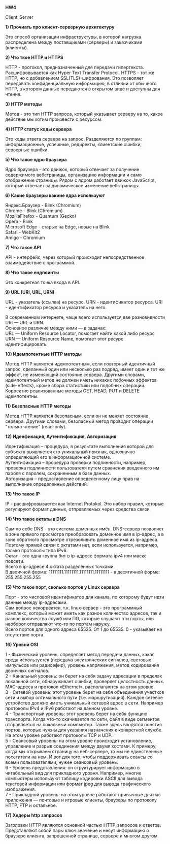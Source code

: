 **HW4**

Client_Server

**1) Прочиать про клиент-серверную архитектуру**

Это способ организации инфраструктуры, в которой нагрузка распределена между поставщиками (серверы) и заказчиками (клиенты).


**2) Что ткое HTTP и HTTPS**

HTTP - протокол, предназначенный для передачи гипертекста. Расшифровывается как Hyper Text Transfer Protocol.
HTTPS - тот же HTTP, но с добавлением SSL(TLS)-шифрования. Это позволяет передавать конфиденциальную информацию, в отличии от обычного HTTP, в котором данные передаются в открытом виде и доступны для чтения.


**3) HTTP методы**

Метод - это тип HTTP запроса, который указывает серверу на то, какое действие мы хотим произвести с ресурсом.


**4) HTTP статус коды сервера**

Это коды ответа сервера на запрос. Разделяются по группам: информационные, успешные, редиректы, клиентские ошибки, серверные ошибки.


**5) Что такое ядро браузера**

Ядро браузера - это движок, который отвечает за получение содержимого вебстраницы, организацию информации и само отображение страницы. Рядом с ядром работает движок JavaScript, который отвечает за динамическое изменение вебстраницы.


**6) Какие браузеры какиие ядра используют**

Яндекс.Браузер - Blink (Chromium)  
Chrome - Blink (Chromium)  
MozillaFirefox - Quantum (Gecko)  
Opera - Blink  
Microsoft Edge - старые на Edge, новые на Blink  
Safari - WebKit2  
Amigo - Chromium   


**7) Что такое API**

API - интерфейс, через который происходит непосредственное взаимодействие с программой.


**8) Что такое ендпоинты**

Это конкретная точка входа в API.


**9) URL (URI, URL, URN)**

URL - указатель (ссылка) на ресурс.
URN - идентификатор ресурса.
URI - идентификатор ресурса и указатель на него.

В современном интернете, чаще всего используется две разновидности URI — URL и URN.  
Основное различие между ними — в задачах:  
    URL — Uniform Resource Locator, помогает найти какой либо ресурс  
    URN — Uniform Resource Name, помогает этот ресурс идентифицировать


**10) Идемпотентные HTTP методы**

Метод HTTP является идемпотентным, если повторный идентичный запрос, сделанный один или несколько раз подряд, имеет один и тот же эффект, не изменяющий состояние сервера. Другими словами, идемпотентный метод не должен иметь никаких побочных эффектов (side-effects), кроме сбора статистики или подобных операций. Корректно реализованные методы GET, HEAD, PUT и DELETE идемпотентны.


**11) Безопасные HTTP методы**

Метод HTTP является безопасным, если он не меняет состояние сервера. Другими словами, безопасный метод проводит операции "только чтение" (read-only).


**12) Иденфикация, Аутентификация, Авторизация**

Идентификация – процедура, в результате выполнения которой для субъекта выявляется его уникальный признак, однозначно определяющий его в информационной системе.  
Аутентификация – процедура проверки подлинности, например, проверка подлинности пользователя путем сравнения введенного им пароля с паролем, сохраненным в базе данных.  
Авторизация – предоставление определенному лицу прав на выполнение определенных действий.


**13) Что такое IP**

IP - расшифровывается как Internet Protokol. Это набор правил, которые регулируют формат данных, отправляемых через средства связи.


**14) Что такое октаты в DNS**

Сам по себе DNS - это система доменных имён. DNS-сервер позволяет в зоне прямого просмотра преобразовать доменное имя в ip-адрес, а в зоне обратного просмотре отрезоливить доменное имя из ip-адреса.  
Поэтому прямой связи с октатами нет, если используется, например, только протоколы типа IPv6.  
Октат - это одна группа бит в ip-адресе формата ipv4 или маске подсети.  
Всего в ip-адресе 4 октата разделённых точками.  
В двоичной форме: 11111111.11111111.11111111.11111111 - в десятичной форме: 255.255.255.255


**15) Что такое порт, сколько портов у Linux сервера**

Порт - это числовой идентификатор для канала, по которому будут идти данные между ip-адресами.  
Сам вопрос некорректен, т.к. linux-сервер - это программный комплекс, который может иметь как разное количество адресов, так и разное количество служб или ПО, которые слушают эти порты, или наоборот отправляют что-то по портам наружу.   
Всего портов для одного адреса 65535. От 1 до 65535. 0 - указывает на отсутствие порта.


**16) Уровни OSI**

1 - Физический уровень: определяет метод передачи данных, какая среда используется (передача электрических сигналов, световых импульсов или радиоэфир), уровень напряжения, метод кодирования двоичных сигналов.  
2 - Канальный уровень: он берет на себя задачу адресации в пределах локальной сети, обнаруживает ошибки, проверяет целостность данных. MAC-адреса и протокол «Ethernet», располагаются на этом уровне.  
3 - Сетевой уровень: этот уровень берет на себя объединения участков сети и выбор оптимального пути (т.е. маршрутизация). Каждое сетевое устройство должно иметь уникальный сетевой адрес в сети. Например протоколы IPv4 и IPv6 работают на данном уровне.  
4 - Транспортный уровень: этот уровень берет на себя функцию транспорта. Когда что-то скачивается по сети, файл в виде сегментов отправляется на локальный компьютер. Также здесь вводятся понятия портов, которые нужны для указания назначения к конкретной службе. На этом уровне работают протоколы TCP и UDP.  
5 - Сеансовый уровень: на этом уровне происходит установление, управление и разрыв соединения между двумя хостами. К примеру, когда мы открываем страницу на веб-сервере, то мы не единственные посетители на нем. И вот для того, чтобы поддерживать сеансы со всеми пользователями, нужен сеансовый уровень.  
6 - Уровень представления: он структурирует информацию в читабельный вид для прикладного уровня. Например, многие компьютеры используют таблицу кодировки ASCII для вывода текстовой информации или формат jpeg для вывода графического изображения.  
7 - Прикладной уровень: на этом уровне работают привычные для нас приложения — почтовые и игровые клиенты, браузеры по протоколу HTTP, FTP и остальное.


**17) Хедеры http запросов**

Заголовки HTTP являются основной частью HTTP-запросов и ответов. Представляют собой пары ключ:значение и несут информацию о браузере клиента, запрошенной странице, сервере и многом другом.
